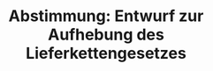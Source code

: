 ---
abstimmung:
  abstimmung: 1
  bundestagssitzung: 194
  datum: 17. Oktober 2024
  legislaturperiode: 20
categories:
- Todo
data:
- title: Abstimmungsergebnis 20241017_1.pdf
  url: /res/2025-btw/abstimmungsergebnisse/20241017_1.pdf
- title: Abstimmungsergebnis 20241017_1_xls.xlsx
  url: /res/2025-btw/abstimmungsergebnisse/20241017_1_xls.xlsx
- title: Abstimmungsergebnis 20241017_1_xls.csv
  url: /res/2025-btw/abstimmungsergebnisse_csv/20241017_1_xls.csv
documents:
- local: /res/2025-btw/drucksachen/2011752.pdf
  summary: '### Gesetzesentwurf der CDU/CSU-Fraktion: Aufhebung des Lieferkettensorgfaltspflichtengesetzes


    Dieser Gesetzesentwurf der CDU/CSU-Fraktion strebt die Aufhebung des Lieferkettensorgfaltspflichtengesetzes
    (LkSG) an.  Die Begründung liegt in der Überlappung mit der europäischen Lieferkettenrichtlinie
    (CSDDD) und den damit verbundenen Mehrbelastungen für deutsche Unternehmen.


    **Kernpunkte und Ziele:**


    * Aufhebung des LkSG

    * Vermeidung von Wettbewerbsnachteilen deutscher Unternehmen

    * Vorbereitung auf die europäische Lieferkettenrichtlinie

    * Entlastung der Unternehmen von bürokratischen Auflagen


    '
  title: Drucksache 20/11752
  url: https://dserver.bundestag.de/btd/20/117/2011752.pdf
- local: /res/2025-btw/drucksachen/2013044.pdf
  summary: '### Beschlussempfehlung und Bericht des Ausschusses für Arbeit und Soziales:
    Aufhebung des Lieferkettensorgfaltspflichtengesetzes


    Der Ausschuss für Arbeit und Soziales empfiehlt die Ablehnung des von der CDU/CSU
    eingebrachten Gesetzentwurfs zur Aufhebung des Lieferkettensorgfaltspflichtengesetzes
    (LkSG).  Die Begründung liegt in der Annahme, dass die EU-Richtlinie zur unternehmerischen
    Nachhaltigkeit (CSDDD) die Anforderungen des LkSG bereits übertrifft und eine
    Aufhebung zu einem Wettbewerbsnachteil für deutsche Unternehmen führen würde.  **Kernpunkte
    und Ziele:** Aufhebung des LkSG, Entlastung der Unternehmen durch Reduzierung
    bürokratischer Auflagen, Fokus auf die kommende EU-Richtlinie (CSDDD).

    '
  title: Drucksache 20/13044
  url: https://dserver.bundestag.de/btd/20/130/2013044.pdf
ergebnis:
  AfD:
    enthaltung: 0
    gesamt: 76
    ja: 61
    nein: 0
    nichtabgegeben: 15
    ungueltig: 0
  BSW:
    enthaltung: 0
    gesamt: 10
    ja: 0
    nein: 10
    nichtabgegeben: 0
    ungueltig: 0
  Bündnis 90/Die Grünen:
    enthaltung: 0
    gesamt: 117
    ja: 0
    nein: 109
    nichtabgegeben: 8
    ungueltig: 0
  CDU/CSU:
    enthaltung: 0
    gesamt: 196
    ja: 182
    nein: 0
    nichtabgegeben: 14
    ungueltig: 0
  Die Linke:
    enthaltung: 0
    gesamt: 28
    ja: 0
    nein: 25
    nichtabgegeben: 3
    ungueltig: 0
  FDP:
    enthaltung: 1
    gesamt: 91
    ja: 0
    nein: 86
    nichtabgegeben: 4
    ungueltig: 0
  Fraktionslos:
    enthaltung: 0
    gesamt: 8
    ja: 4
    nein: 1
    nichtabgegeben: 3
    ungueltig: 0
  SPD:
    enthaltung: 0
    gesamt: 205
    ja: 0
    nein: 181
    nichtabgegeben: 24
    ungueltig: 0
layout: abstimmung
links:
- title: Link zu bundestag.de
  url: https://www.bundestag.de/parlament/plenum/abstimmung/abstimmung?id=926
preview: 'Deutscher Bundestag


  194. Sitzung des Deutschen Bundestages

  am Donnerstag, 17. Oktober 2024


  Endgültiges Ergebnis der Namentlichen Abstimmung Nr. 1


  Gesetzentwurf der Fraktion der CDU/CSU

  Entwurf eines Gesetzes zur Aufhebung des Gesetzes über die unternehmerischen

  Sorgfaltspflichten zur Vermeidung von Menschenrechtsverletzungen in Lieferketten

  (Lieferkettensorgfaltspflichtenaufhebungsgesetz)

  - Drs. 20/11752 und 20/13044 -'
tags:
- Todo
title: 'Abstimmung: Entwurf zur Aufhebung des Lieferkettengesetzes'
---